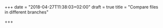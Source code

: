 +++
date = "2018-04-27T11:38:03+02:00"
draft = true
title = "Compare files in different branches"

+++

